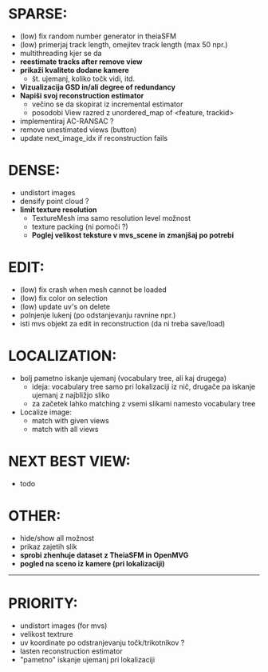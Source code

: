 
# SPARSE:
- (low) fix random number generator in theiaSFM
- (low) primerjaj track length, omejitev track length (max 50 npr.)
- multithreading kjer se da
- **reestimate tracks after remove view**
- **prikaži kvaliteto dodane kamere**
    - št. ujemanj, koliko točk vidi, itd.
- **Vizualizacija GSD in/ali degree of redundancy**
- **Napiši svoj reconstruction estimator**
    - večino se da skopirat iz incremental estimator
    - posodobi View razred z unordered_map of <feature, trackid>
- implementiraj AC-RANSAC ?
- remove unestimated views (button)
- update next_image_idx if reconstruction fails

# DENSE:
- undistort images
- densify point cloud ?
- **limit texture resolution**
    - TextureMesh ima samo resolution level možnost
    - texture packing (ni pomoči ?)
    - **Poglej velikost teksture v mvs_scene in zmanjšaj po potrebi**

# EDIT:
- (low) fix crash when mesh cannot be loaded
- (low) fix color on selection
- (low) update uv's on delete
- polnjenje lukenj (po odstanjevanju ravnine npr.)
- isti mvs objekt za edit in reconstruction (da ni treba save/load)

# LOCALIZATION:
- bolj pametno iskanje ujemanj (vocabulary tree, ali kaj drugega)
    - ideja: vocabulary tree samo pri lokalizaciji iz nič, drugače pa iskanje ujemanj z najbližjo sliko
    - za začetek lahko matching z vsemi slikami namesto vocabulary tree
- Localize image:
    - match with given views
    - match with all views

# NEXT BEST VIEW:
- todo

# OTHER:
- hide/show all možnost
- prikaz zajetih slik
- **sprobi zhenhuje dataset z TheiaSFM in OpenMVG**
- **pogled na sceno iz kamere (pri lokalizaciji)**

--------------------------------------------------
# PRIORITY:
- undistort images (for mvs)
- velikost textrure
- uv koordinate po odstranjevanju točk/trikotnikov ?
- lasten reconstruction estimator
- "pametno" iskanje ujemanj pri lokalizaciji